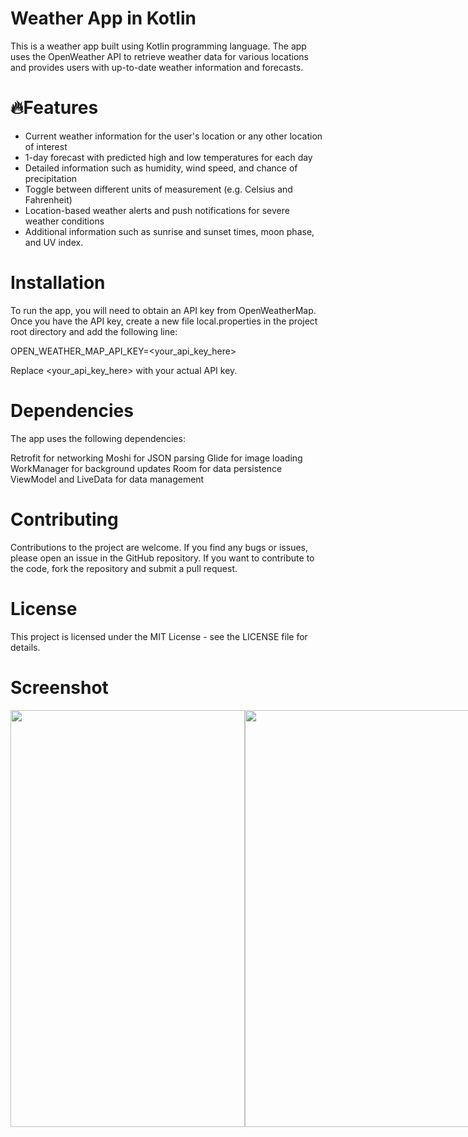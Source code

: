 # Weather App in Kotlin

This is a weather app built using Kotlin programming language. The app uses the OpenWeather API to retrieve weather data for various locations and provides users with up-to-date weather information and forecasts.

#  🔥Features
- Current weather information for the user's location or any other location of interest
- 1-day forecast with predicted high and low temperatures for each day
- Detailed information such as humidity, wind speed, and chance of precipitation
- Toggle between different units of measurement (e.g. Celsius and Fahrenheit)
- Location-based weather alerts and push notifications for severe weather conditions
- Additional information such as sunrise and sunset times, moon phase, and UV index.

# Installation
To run the app, you will need to obtain an API key from OpenWeatherMap. Once you have the API key, create a new file local.properties in the project root directory and add the following line:

OPEN_WEATHER_MAP_API_KEY=<your_api_key_here>

Replace <your_api_key_here> with your actual API key.

# Dependencies
The app uses the following dependencies:

Retrofit for networking
Moshi for JSON parsing
Glide for image loading
WorkManager for background updates
Room for data persistence
ViewModel and LiveData for data management

# Contributing
Contributions to the project are welcome. If you find any bugs or issues, please open an issue in the GitHub repository. If you want to contribute to the code, fork the repository and submit a pull request.

# License
This project is licensed under the MIT License - see the LICENSE file for details.

# Screenshot 

<div style="display: flex; flex-direction: row;">
 <img src="https://user-images.githubusercontent.com/67718185/230705909-2d6356e1-dfce-4092-a4c6-c91f038d223c.jpg" width="375" height="667">
 <img src="https://user-images.githubusercontent.com/67718185/230705922-2fb9b0f9-07d3-4960-8f2d-23bbc2d7f606.jpg" width="375" height="667">
 <img src="https://user-images.githubusercontent.com/67718185/230705929-64e7d1bd-6208-4f26-a9fd-d6af75238b83.jpg" width="375" height="667">
 <img src="https://user-images.githubusercontent.com/67718185/230705939-1f98bf16-eb65-4e10-bb89-0cdb9a6e4384.jpg" width="375" height="667">
 
 <img src="https://user-images.githubusercontent.com/67718185/230705955-90161a58-1f8e-4411-9865-fe1c502e8e3d.jpg" width="375" height="667">
 <img src="https://user-images.githubusercontent.com/67718185/230706026-17aea3b1-e7a7-494f-908f-2533a15aa852.jpg" width="375" height="667">
  <img src="https://user-images.githubusercontent.com/67718185/230706023-f9be9ff6-bb54-4c49-bd09-e5ac50117c82.jpg" width="375" height="667">
</div>

